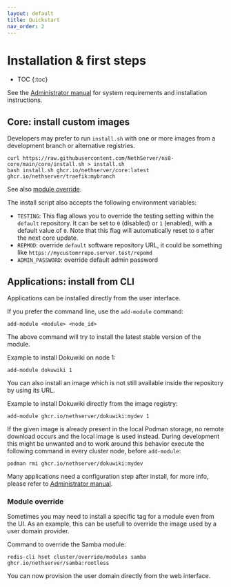 ```yaml
---
layout: default
title: Quickstart
nav_order: 2
---
```


# Installation & first steps

* TOC
{:toc}

See the [Administrator manual]({{site.admin_manual}}) for system requirements and installation instructions.

## Core: install custom images

Developers may prefer to run `install.sh` with one or more images from a
development branch or alternative registries.

    curl https://raw.githubusercontent.com/NethServer/ns8-core/main/core/install.sh > install.sh 
    bash install.sh ghcr.io/nethserver/core:latest ghcr.io/nethserver/traefik:mybranch

See also [module override](#module-override).

The install script also accepts the following environment variables:
- `TESTING`: This flag allows you to override the testing setting within
  the `default` repository. It can be set to `0` (disabled) or `1`
  (enabled), with a default value of `0`. Note that this flag will
  automatically reset to `0` after the next core update.
- `REPMOD`: override `default` software repository URL, it could be something like `https://mycustomrrepo.server.test/repomd`
- `ADMIN_PASSWORD`: override default admin password

## Applications: install from CLI

Applications can be installed directly from the user interface.

If you prefer the command line, use the `add-module` command:
```
add-module <module> <node_id>
```
The  above command will try to install the latest stable version of the module.

Example to install Dokuwiki on node 1:
```
add-module dokuwiki 1
```

You can also install an image which is not still available inside the repository by using
its URL.

Example to install Dokuwiki directly from the image registry:
```
add-module ghcr.io/nethserver/dokuwiki:mydev 1
```

If the given image is already present in the local Podman storage, no
remote download occurs and the local image is used instead. During
development this might be unwanted and to work around this behavior
execute the following command in every cluster node, before `add-module`:

    podman rmi ghcr.io/nethserver/dokuwiki:mydev

Many applications need a configuration step after install, for more info, 
please refer to [Administrator manual]({{site.admin_manual}}).

### Module override

Sometimes you may need to install a specific tag for a module even from the UI.
As an example, this can be usefull to override the image used by a
user domain provider.

Command to override the Samba module:
```
redis-cli hset cluster/override/modules samba ghcr.io/nethserver/samba:rootless
```

You can now provision the user domain directly from the web interface.
